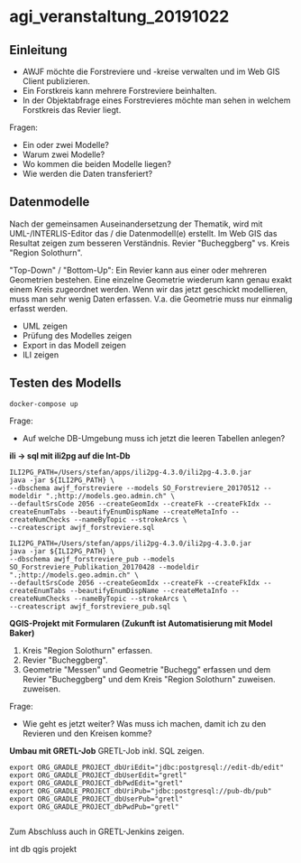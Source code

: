 # agi_veranstaltung_20191022

## Einleitung
- AWJF möchte die Forstreviere und -kreise verwalten und im Web GIS Client publizieren. 
- Ein Forstkreis kann mehrere Forstreviere beinhalten. 
- In der Objektabfrage eines Forstrevieres möchte man sehen in welchem Forstkreis das Revier liegt.

Fragen: 
- Ein oder zwei Modelle?
- Warum zwei Modelle?
- Wo kommen die beiden Modelle liegen?
- Wie werden die Daten transferiert?

## Datenmodelle
Nach der gemeinsamen Auseinandersetzung der Thematik, wird mit UML-/INTERLIS-Editor das / die Datenmodell(e) erstellt. Im Web GIS das Resultat zeigen zum besseren Verständnis. Revier "Bucheggberg" vs. Kreis "Region Solothurn".

"Top-Down" / "Bottom-Up": Ein Revier kann aus einer oder mehreren Geometrien bestehen. Eine einzelne Geometrie wiederum kann genau exakt einem Kreis zugeordnet werden. Wenn wir das jetzt geschickt modellieren, muss man sehr wenig Daten erfassen. V.a. die Geometrie muss nur einmalig erfasst werden.

- UML zeigen
- Prüfung des Modelles zeigen
- Export in das Modell zeigen
- ILI zeigen

## Testen des Modells
```
docker-compose up
```

Frage: 
- Auf welche DB-Umgebung muss ich jetzt die leeren Tabellen anlegen?


**ili -> sql mit ili2pg auf die Int-Db**

```
ILI2PG_PATH=/Users/stefan/apps/ili2pg-4.3.0/ili2pg-4.3.0.jar  
java -jar ${ILI2PG_PATH} \
--dbschema awjf_forstreviere --models SO_Forstreviere_20170512 --modeldir ".;http://models.geo.admin.ch" \
--defaultSrsCode 2056 --createGeomIdx --createFk --createFkIdx --createEnumTabs --beautifyEnumDispName --createMetaInfo --createNumChecks --nameByTopic --strokeArcs \
--createscript awjf_forstreviere.sql
```

```
ILI2PG_PATH=/Users/stefan/apps/ili2pg-4.3.0/ili2pg-4.3.0.jar  
java -jar ${ILI2PG_PATH} \
--dbschema awjf_forstreviere_pub --models SO_Forstreviere_Publikation_20170428 --modeldir ".;http://models.geo.admin.ch" \
--defaultSrsCode 2056 --createGeomIdx --createFk --createFkIdx --createEnumTabs --beautifyEnumDispName --createMetaInfo --createNumChecks --nameByTopic --strokeArcs \
--createscript awjf_forstreviere_pub.sql
```

**QGIS-Projekt mit Formularen (Zukunft ist Automatisierung mit Model Baker)**

1. Kreis "Region Solothurn" erfassen.
2. Revier "Bucheggberg".
3. Geometrie "Messen" und Geometrie "Buchegg" erfassen und dem Revier "Bucheggberg" und dem Kreis "Region Solothurn" zuweisen. zuweisen.

Frage: 
- Wie geht es jetzt weiter? Was muss ich machen, damit ich zu den Revieren und den Kreisen komme?

**Umbau mit GRETL-Job**
GRETL-Job inkl. SQL zeigen.

```
export ORG_GRADLE_PROJECT_dbUriEdit="jdbc:postgresql://edit-db/edit"
export ORG_GRADLE_PROJECT_dbUserEdit="gretl"
export ORG_GRADLE_PROJECT_dbPwdEdit="gretl"
export ORG_GRADLE_PROJECT_dbUriPub="jdbc:postgresql://pub-db/pub"
export ORG_GRADLE_PROJECT_dbUserPub="gretl"
export ORG_GRADLE_PROJECT_dbPwdPub="gretl"
```

```

```


Zum Abschluss auch in GRETL-Jenkins zeigen.


int db
qgis projekt
